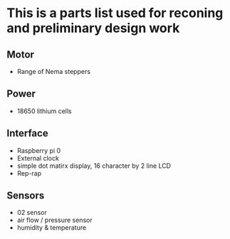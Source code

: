 # This is a parts list used for reconing and preliminary design work

## Motor

- Range of Nema steppers

## Power

- 18650 lithium cells

## Interface

- Raspberry pi 0
- External clock
- simple dot matirx display, 16 character by 2 line LCD
- Rep-rap 

## Sensors

- 02 sensor
- air flow / pressure sensor
- humidity & temperature

